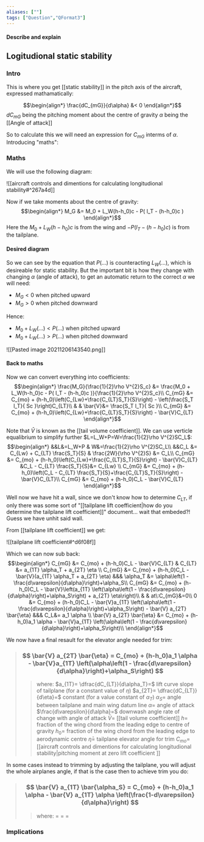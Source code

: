 ```yaml
---
aliases: [""]
tags: ["Question","QFormat3"]
---
```


#### Describe and explain
## Logitudional static stability
### Intro

This is where you get [[static stability]] in the pitch axis of the aircraft, expressed mathamatically:

$$\begin{align*}
\frac{dC_{mG}}{d\alpha} &< 0 
\end{align*}$$
$dC_{mG}$ being the pitching moment about the centre of gravity
$\alpha$ being the [[Angle of attack]]

So to calculate this we will need an expression for $C_{mG}$ interms of $\alpha$. Introducing "maths":

### Maths
We will use the following diagram:

![[aircraft controls and dimentions for calculating longitudional stability#^267a4d]]

Now if we take moments about the centre of gravity:
$$\begin{align*}
 M_G &=  M_0 + L_W(h-h_0)c - P( l_T - (h-h_0)c )
\end{align*}$$
Here the $M_0 + L_W(h-h_0)c$ is from the wing and $- P( l_T - (h-h_0)c )$ is from the tailplane.

#### Desired diagram
So we can see by the equation that $P(...)$ is counteracting $L_W(...)$, which is desireable for static stability. But the important bit is how they change with changing $\alpha$ (angle of attack), to get an automatic return to the correct $\alpha$ we will need:
- $M_G<0$ when pitched upward
- $M_G>0$ when pitched downward

Hence:
- $M_0+L_W(...) < P(...)$ when pitched upward
- $M_0+L_W(...) > P(...)$ when pitched downward

![[Pasted image 20211206143540.png]]

#### Back to maths
Now we can convert everything into coefficients:
$$\begin{align*}
 \frac{M_G}{\frac{1}{2}\rho V^{2}S_c} &=  \frac{M_0 + L_W(h-h_0)c - P( l_T - (h-h_0)c )}{\frac{1}{2}\rho V^{2}S_c}\\
C_{mG} &=  C_{mo} + (h-h_0)\left(C_{Lw}+\frac{C_{LT}S_T}{S}\right) - \left(\frac{S_T l_T}{ Sc }\right)C_{LT}\\
& & \bar{V}&= \frac{S_T l_T}{ Sc }\\
C_{mG} &=  C_{mo} + (h-h_0)\left(C_{Lw}+\frac{C_{LT}S_T}{S}\right) - \bar{V}C_{LT}
\end{align*}$$

Note that $\bar{V}$ is known as the [[tail volume coefficient]].
We can use verticle equalibrium to simplify further $L=L_W+P=W=\frac{1}{2}\rho V^{2}SC_L$:
$$\begin{align*}
&&L&=L_W+P & W&=\frac{1}{2}\rho V^{2}SC_L\\
&&C_L &= C_{Lw} + C_{LT} \frac{S_T}{S}  &  \frac{2W}{\rho V^{2}S} &= C_L\\
C_{mG} &=  C_{mo} + (h-h_0)\left(C_{Lw}+\frac{C_{LT}S_T}{S}\right) - \bar{V}C_{LT} &C_L - C_{LT} \frac{S_T}{S}&= C_{Lw} \\
C_{mG} &=  C_{mo} + (h-h_0)\left(C_L - C_{LT} \frac{S_T}{S}+\frac{C_{LT}S_T}{S}\right) - \bar{V}C_{LT}\\
C_{mG} &=  C_{mo} + (h-h_0)C_L - \bar{V}C_{LT}
\end{align*}$$

Well now we have hit a wall, since we don't know how to determine $C_{LT}$, if only there was some sort of "[[tailplane lift coefficient|how do you determine the tailplane lift coefficient]]" document... wait that embeded?! Guess we have unhit said wall.

From [[tailplane lift coefficient]] we get:

![[tailplane lift coefficient#^d6f08f]]

Which we can now sub back:
$$\begin{align*}
C_{mG} &=  C_{mo} + (h-h_0)C_L - \bar{V}C_{LT} & C_{LT} &= a_{1T} \alpha_T + a_{2T} \eta \\
C_{mG} &=  C_{mo} + (h-h_0)C_L - \bar{V}(a_{1T} \alpha_T + a_{2T} \eta) &&& \alpha_T &= \alpha\left(1 - \frac{d\varepsilon}{d\alpha}\right)+\alpha_S\\
C_{mG} &=  C_{mo} + (h-h_0)C_L - \bar{V}\left(a_{1T} \left(\alpha\left(1 - \frac{d\varepsilon}{d\alpha}\right)+\alpha_S\right) + a_{2T} \eta\right)\\
& & at\:C_{mG}&=0\\
0 &=  C_{mo} + (h-h_0)C_L - \bar{V}a_{1T} \left(\alpha\left(1 - \frac{d\varepsilon}{d\alpha}\right)+\alpha_S\right) - \bar{V} a_{2T} \bar{\eta} &&& C_L&= a_1 \alpha \\
\bar{V} a_{2T} \bar{\eta} &=  C_{mo} + (h-h_0)a_1 \alpha - \bar{V}a_{1T} \left(\alpha\left(1 - \frac{d\varepsilon}{d\alpha}\right)+\alpha_S\right)\\
\end{align*}$$

We now have a final resault for the elevator angle needed for trim:
> ### $$ \bar{V} a_{2T} \bar{\eta} =  C_{mo} + (h-h_0)a_1 \alpha - \bar{V}a_{1T} \left(\alpha\left(1 - \frac{d\varepsilon}{d\alpha}\right)+\alpha_S\right) $$ 
>> where:
>> $a_{1T}= \dfrac{dC_{LT}}{d\alpha_T}=$ lift curve slope of tailplane (for a constant value of $\eta$) 
>> $a_{2T}= \dfrac{dC_{LT}}{d\eta}=$ constant (for a value constant of $\alpha_T$)
>> $\alpha_S=$ angle between tailplane and main wing datum line
>> $\alpha=$ angle of attack
>> $\frac{d\varepsilon}{d\alpha}=$ downwash angle rate of change with angle of attack
>> $\bar{V}=$ [[tail volume coefficient]]
>> $h=$ fraction of the wing chord from the leading edge to centre of gravity
>> $h_0=$ fraction of the wing chord from the leading edge to aerodynamic centre
>> $\bar{\eta}=$ tailplane elevator angle for trim
>> $C_{mo}=$ [[aircraft controls and dimentions for calculating longitudional stability|pitching moment at zero lift coefficient ]]


In some cases instead to trimming by adjusting the tailplane, you will adjust the whole airplanes angle, if that is the case then to achieve trim you do:
> ### $$ \bar{V} a_{1T} \bar{\alpha_S} = C_{mo} + (h-h_0)a_1 \alpha - \bar{V} a_{1T} \alpha \left(\frac{1-d\varepsilon}{d\alpha}\right) $$ 
>> where:
>> $=$ 
>> $=$
>> $=$

### Implications